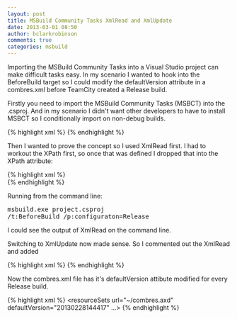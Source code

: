 ```yaml
---
layout: post
title: MSBuild Community Tasks XmlRead and XmlUpdate
date: 2013-03-01 08:50
author: bclarkrobinson
comments: true
categories: msbuild
---
```

Importing the MSBuild Community Tasks into a Visual Studio project can make difficult tasks easy. In my scenario I wanted to hook into the BeforeBuild target so I could modify the defaultVersion attribute in a combres.xml before TeamCity created a Release build.

<!--more-->

Firstly you need to import the MSBuild Community Tasks (MSBCT) into the .csproj. And in my scenario I didn't want other developers to have to install MSBCT so I conditionally import on non-debug builds.

{% highlight xml %}
<Import Project="$(MSBuildExtensionsPath)\MSBuildCommunityTasks\MSBuild.Community.Tasks.Targets" Condition="'$(Configuration)' != 'Debug'" />
{% endhighlight %}

Then I wanted to prove the concept so I used XmlRead first. I had to workout the XPath first, so once that was defined I dropped that into the XPath attribute:

{% highlight xml %}
<XmlRead XmlFileName="App_Data\combres.xml" XPath="//*[local-name()='resourceSets']/@defaultVersion">             
  <Output TaskParameter="Value" PropertyName="combresDefaultValue" />
</XmlRead>
{% endhighlight %}

Running from the command line: <pre>msbuild.exe project.csproj /t:BeforeBuild /p:configuraton=Release</pre> I could see the output of XmlRead on the command line.

Switching to XmlUpdate now made sense. So I commented out the XmlRead and added 

{% highlight xml %}
<XmlUpdate XPath="//*[local-name()='resourceSets']/@defaultVersion"
             XmlFileName="App_Data\combres.xml"
             Value="$([System.DateTime]::Now.ToString(`yyyyMMddHHmmss`))" />
{% endhighlight %}

Now the combres.xml file has it's defaultVersion attibute modified for every Release build.

{% highlight xml %}
<resourceSets url="~/combres.axd" defaultVersion="20130228144417" ...>
{% endhighlight %}

